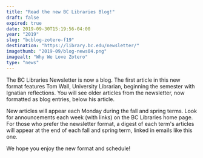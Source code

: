 ```yaml
---
title: "Read the new BC Libraries Blog!"
draft: false
expired: true
date: 2019-09-30T15:19:56-04:00
year: "2019"
slug: "bcblog-zotero-f19"
destination: "https://library.bc.edu/newsletter/"
imagethumb: "2019-09/blog-news04.png"
imagealt: "Why We Love Zotero"
type: "news"
---
```


The BC Libraries Newsletter is now a blog. The first article in this new format features Tom Wall, University Librarian, beginning the semester with Ignatian reflections. You will see older articles from the newsletter, now formatted as blog entries, below his article.

New articles will appear each Monday during the fall and spring terms. Look for announcements each week (with links) on the BC Libraries home page. For those who prefer the newsletter format, a digest of each term's articles will appear at the end of each fall and spring term, linked in emails like this one.

We hope you enjoy the new format and schedule!